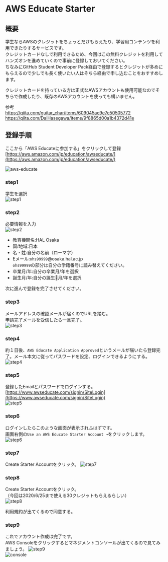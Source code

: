 # AWS Educate Starter

## 概要

学生ならAWSのクレジットをちょっとだけもらえたり、学習用コンテンツを利用できたりするサービスです。  
クレジットカードなしで利用できるため、今回はこの無料クレジットを利用してハンズオンを進めていくので事前に登録しておいてください。  
ちなみにGitHub Student Developer Pack経由で登録するとクレジットが多めにもらえるので少しでも長く使いたい人はそちら経由で申し込むことをおすすめします。  

クレジットカードを持っている方は正式なAWSアカウントも使用可能なのでそちらで作成したり、既存のAWSアカウントを使っても構いません。

参考  
https://qiita.com/guitar_char/items/609045ae9e7e50505772  
https://qiita.com/DaiHasegawa/items/9f8865d00a1b4372d41e  

## 登録手順

ここから「AWS Educateに参加する」をクリックして登録  
[https://aws.amazon.com/jp/education/awseducate/](https://aws.amazon.com/jp/education/awseducate/)  

![aws-educate](./images/aws-educate/aws-educate.png)

### step1

学生を選択  
![step1](./images/aws-educate/step1.png)  


### step2

必要情報を入力  
![step2](./images/aws-educate/step2.png)  

* 教育機関名:HAL Osaka
* 国/地域:日本
* 名・姓:自分の名前（ローマ字）
* Eメール:`ohs99999`@osaka.hal.ac.jp  
`ohs99999`の部分は自分の学籍番号に読み替えてください。  
* 卒業月/年:自分の卒業月/年を選択  
* 誕生月/年:自分の誕生月/年を選択  

次に進んで登録を完了させてください。  

### step3

メールアドレスの確認メールが届くのでURLを踏む。  
申請完了メールを受信したら一旦完了。  
![step3](./images/aws-educate/step3.png)  

### step4

約１日後、`AWS Educate Application Approved`というメールが届いたら登録完了。メール本文に従ってパスワードを設定、ログインできるようにする。  
![step4](./images/aws-educate/step4.png)  

### step5

登録したEmailとパスワードでログインする。  
[https://www.awseducate.com/signin/SiteLogin](https://www.awseducate.com/signin/SiteLogin)  
![step5](./images/aws-educate/step5.png)  

### step6

ログインしたらこのような画面が表示されふはずです。  
画面右側の`Use an AWS Educate Starter Account →`をクリックします。
![step6](./images/aws-educate/step6.png)  

### step7

Create Starter Accountをクリック。
![step7](./images/aws-educate/step7.png)  

### step8

Create Starter Accountをクリック。  
（今回は2020/6/25まで使える30クレジットもらえるらしい）  
![step8](./images/aws-educate/step8.png)  

利用規約が出てくるので同意する。  

### step9

これでアカウント作成は完了です。  
AWS Consoleをクリックするとマネジメントコンソールが出てくるので見てみましょう。
![step9](./images/aws-educate/step9.png)  
![console](./images/aws-educate/console.png)  
